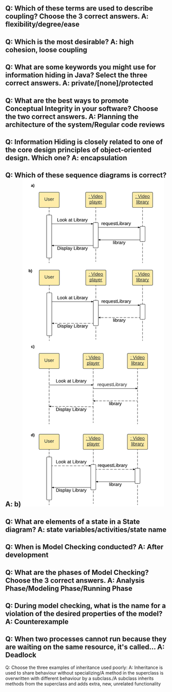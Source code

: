 Q: Which of these terms are used to describe coupling? Choose the 3 correct answers.
A: flexibility/degree/ease
---
Q: Which is the most desirable?
A: high cohesion, loose coupling
---
Q: What are some keywords you might use for information hiding in Java? Select the three correct answers.
A: private/[none]/protected
---
Q: What are the best ways to promote Conceptual Integrity in your software? Choose the two correct answers.
A: Planning the architecture of the system/Regular code reviews
---
Q: Information Hiding is closely related to one of the core design principles of object-oriented design. Which one?
A: encapsulation
---
Q: Which of these sequence diagrams is correct?
A: b)
![UML Sequence Diagram](etc/question6.png)
---
Q: What are elements of a state in a State diagram?
A: state variables/activities/state name
---
Q: When is Model Checking conducted?
A: After development
---
Q: What are the phases of Model Checking? Choose the 3 correct answers.
A: Analysis Phase/Modeling Phase/Running Phase
---
Q: During model checking, what is the name for a violation of the desired properties of the model?
A: Counterexample
---
Q: When two processes cannot run because they are waiting on the same resource, it's called…
A: Deadlock
---
Q: Choose the three examples of inheritance used poorly:
A: Inheritance is used to share behaviour without specializing/A method in the superclass is overwritten with different behaviour by a subclass./A subclass inherits methods from the superclass and adds extra, new, unrelated functionality